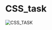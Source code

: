 # CSS_task

![CSS_TASK](https://colorlib.com/wp/wp-content/uploads/sites/2/free-html5-and-css3-login-forms.jpg "Image Title")
